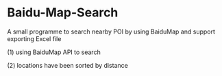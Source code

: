 # Baidu-Map-Search
A small programme to search nearby POI by using BaiduMap and support exporting Excel file

(1) using BaiduMap API to search

(2) locations have been sorted by distance

